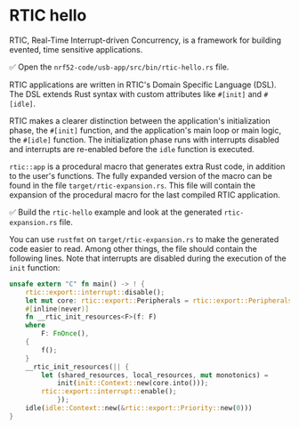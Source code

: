 # RTIC hello

RTIC, Real-Time Interrupt-driven Concurrency, is a framework for building evented, time sensitive applications.

✅ Open the `nrf52-code/usb-app/src/bin/rtic-hello.rs` file.

RTIC applications are written in RTIC's Domain Specific Language (DSL). The DSL extends Rust syntax with custom attributes like `#[init]` and `#[idle]`.

RTIC makes a clearer distinction between the application's initialization phase, the `#[init]` function, and the application's main loop or main logic, the `#[idle]` function. The initialization phase runs with interrupts disabled and interrupts are re-enabled before the `idle` function is executed.

`rtic::app` is a procedural macro that generates extra Rust code, in addition to the user's functions. The fully expanded version of the macro can be found in the file `target/rtic-expansion.rs`. This file will contain the expansion of the procedural macro for the last compiled RTIC application.

✅ Build the `rtic-hello` example and look at the generated `rtic-expansion.rs` file.

You can use `rustfmt` on `target/rtic-expansion.rs` to make the generated code easier to read. Among other things, the file should contain the following lines. Note that interrupts are disabled during the execution of the `init` function:

```rust ignore
unsafe extern "C" fn main() -> ! {
    rtic::export::interrupt::disable();
    let mut core: rtic::export::Peripherals = rtic::export::Peripherals::steal().into();
    #[inline(never)]
    fn __rtic_init_resources<F>(f: F)
    where
        F: FnOnce(),
    {
        f();
    }
    __rtic_init_resources(|| {
        let (shared_resources, local_resources, mut monotonics) =
            init(init::Context::new(core.into()));
        rtic::export::interrupt::enable();
            });
    idle(idle::Context::new(&rtic::export::Priority::new(0)))
}
```